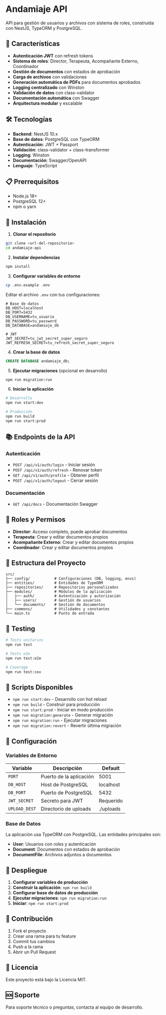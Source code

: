 # Andamiaje API

API para gestión de usuarios y archivos con sistema de roles, construida con NestJS, TypeORM y PostgreSQL.

## 🚀 Características

- **Autenticación JWT** con refresh tokens
- **Sistema de roles**: Director, Terapeuta, Acompañante Externo, Coordinador
- **Gestión de documentos** con estados de aprobación
- **Carga de archivos** con validaciones
- **Generación automática de PDFs** para documentos aprobados
- **Logging centralizado** con Winston
- **Validación de datos** con class-validator
- **Documentación automática** con Swagger
- **Arquitectura modular** y escalable

## 🛠️ Tecnologías

- **Backend**: NestJS 10.x
- **Base de datos**: PostgreSQL con TypeORM
- **Autenticación**: JWT + Passport
- **Validación**: class-validator + class-transformer
- **Logging**: Winston
- **Documentación**: Swagger/OpenAPI
- **Lenguaje**: TypeScript

## 📋 Prerrequisitos

- Node.js 18+ 
- PostgreSQL 12+
- npm o yarn

## 🚀 Instalación

1. **Clonar el repositorio**
```bash
git clone <url-del-repositorio>
cd andamiaje-api
```

2. **Instalar dependencias**
```bash
npm install
```

3. **Configurar variables de entorno**
```bash
cp .env.example .env
```

Editar el archivo `.env` con tus configuraciones:
```env
# Base de datos
DB_HOST=localhost
DB_PORT=5432
DB_USERNAME=tu_usuario
DB_PASSWORD=tu_password
DB_DATABASE=andamiaje_db

# JWT
JWT_SECRET=tu_jwt_secret_super_seguro
JWT_REFRESH_SECRET=tu_refresh_secret_super_seguro
```

4. **Crear la base de datos**
```sql
CREATE DATABASE andamiaje_db;
```

5. **Ejecutar migraciones** (opcional en desarrollo)
```bash
npm run migration:run
```

6. **Iniciar la aplicación**
```bash
# Desarrollo
npm run start:dev

# Producción
npm run build
npm run start:prod
```

## 📚 Endpoints de la API

### Autenticación
- `POST /api/v1/auth/login` - Iniciar sesión
- `POST /api/v1/auth/refresh` - Renovar token
- `GET /api/v1/auth/profile` - Obtener perfil
- `POST /api/v1/auth/logout` - Cerrar sesión

### Documentación
- `GET /api/docs` - Documentación Swagger

## 🔐 Roles y Permisos

- **Director**: Acceso completo, puede aprobar documentos
- **Terapeuta**: Crear y editar documentos propios
- **Acompañante Externo**: Crear y editar documentos propios
- **Coordinador**: Crear y editar documentos propios

## 📁 Estructura del Proyecto

```
src/
├── config/           # Configuraciones (DB, logging, envs)
├── entities/         # Entidades de TypeORM
├── repositories/     # Repositorios personalizados
├── modules/          # Módulos de la aplicación
│   ├── auth/         # Autenticación y autorización
│   ├── users/        # Gestión de usuarios
│   └── documents/    # Gestión de documentos
├── commons/          # Utilidades y constantes
└── main.ts           # Punto de entrada
```

## 🧪 Testing

```bash
# Tests unitarios
npm run test

# Tests e2e
npm run test:e2e

# Coverage
npm run test:cov
```

## 📝 Scripts Disponibles

- `npm run start:dev` - Desarrollo con hot reload
- `npm run build` - Construir para producción
- `npm run start:prod` - Iniciar en modo producción
- `npm run migration:generate` - Generar migración
- `npm run migration:run` - Ejecutar migraciones
- `npm run migration:revert` - Revertir última migración

## 🔧 Configuración

### Variables de Entorno

| Variable | Descripción | Default |
|----------|-------------|---------|
| `PORT` | Puerto de la aplicación | 5001 |
| `DB_HOST` | Host de PostgreSQL | localhost |
| `DB_PORT` | Puerto de PostgreSQL | 5432 |
| `JWT_SECRET` | Secreto para JWT | Requerido |
| `UPLOAD_DEST` | Directorio de uploads | ./uploads |

### Base de Datos

La aplicación usa TypeORM con PostgreSQL. Las entidades principales son:

- **User**: Usuarios con roles y autenticación
- **Document**: Documentos con estados de aprobación
- **DocumentFile**: Archivos adjuntos a documentos

## 🚀 Despliegue

1. **Configurar variables de producción**
2. **Construir la aplicación**: `npm run build`
3. **Configurar base de datos de producción**
4. **Ejecutar migraciones**: `npm run migration:run`
5. **Iniciar**: `npm run start:prod`

## 🤝 Contribución

1. Fork el proyecto
2. Crear una rama para tu feature
3. Commit tus cambios
4. Push a la rama
5. Abrir un Pull Request

## 📄 Licencia

Este proyecto está bajo la Licencia MIT.

## 🆘 Soporte

Para soporte técnico o preguntas, contacta al equipo de desarrollo. 